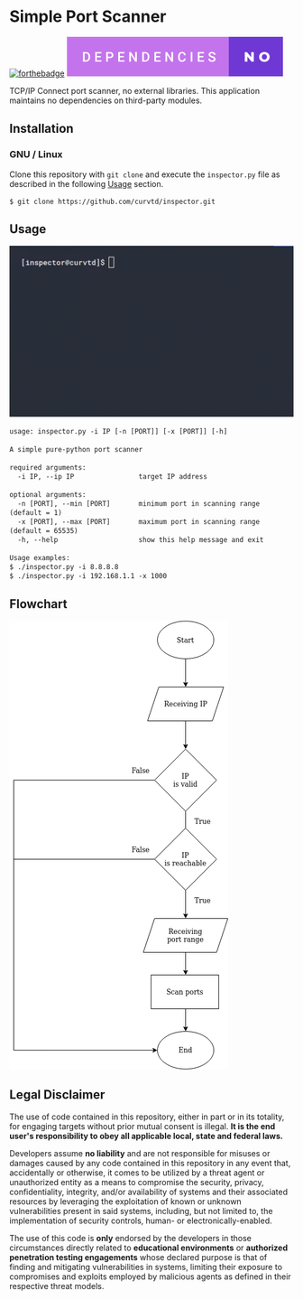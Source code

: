 
# Simple Port Scanner
[![forthebadge](https://forthebadge.com/images/badges/made-with-python.svg)](https://forthebadge.com)
![dependencies](img/dependencies-no.svg)


TCP/IP Connect port scanner, no external libraries. This application maintains no dependencies on third-party modules.

## Installation

### GNU / Linux

Clone this repository with `git clone` and execute the `inspector.py` file as described in the following [Usage](#usage) section.

```
$ git clone https://github.com/curvtd/inspector.git
```

## Usage

![usage](img/usage.gif)

```
usage: inspector.py -i IP [-n [PORT]] [-x [PORT]] [-h]

A simple pure-python port scanner

required arguments:
  -i IP, --ip IP        		target IP address

optional arguments:
  -n [PORT], --min [PORT]		minimum port in scanning range (default = 1)
  -x [PORT], --max [PORT]		maximum port in scanning range (default = 65535)
  -h, --help            		show this help message and exit

Usage examples:
$ ./inspector.py -i 8.8.8.8
$ ./inspector.py -i 192.168.1.1 -x 1000 
```

## Flowchart

![flowchart](img/inspector.png)

## Legal Disclaimer

The use of code contained in this repository, either in part or in its totality,
for engaging targets without prior mutual consent is illegal. **It is
the end user's responsibility to obey all applicable local, state and 
federal laws.**

Developers assume **no liability** and are not
responsible for misuses or damages caused by any code contained
in this repository in any event that, accidentally or otherwise, it comes to
be utilized by a threat agent or unauthorized entity as a means to compromise
the security, privacy, confidentiality, integrity, and/or availability of
systems and their associated resources by leveraging the exploitation of known
or unknown vulnerabilities present in said systems, including, but not limited
to, the implementation of security controls, human- or electronically-enabled.

The use of this code is **only** endorsed by the developers in those
circumstances directly related to **educational environments** or
**authorized penetration testing engagements** whose declared purpose is that
of finding and mitigating vulnerabilities in systems, limiting their exposure
to compromises and exploits employed by malicious agents as defined in their
respective threat models.

